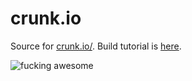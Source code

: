# crunk.io
Source for [crunk.io/](http://crunk.io/). Build tutorial is [here](http://crunk.io/posts/introduction-to-pelican/).

![fucking awesome](https://upload.wikimedia.org/wikipedia/en/a/af/Rogue_Unix_Screenshot_CAR.PNG)
